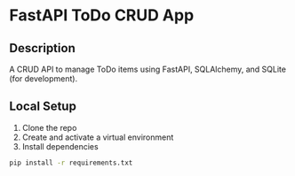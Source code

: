 # FastAPI ToDo CRUD App

## Description
A CRUD API to manage ToDo items using FastAPI, SQLAlchemy, and SQLite (for development).

## Local Setup
1. Clone the repo  
2. Create and activate a virtual environment  
3. Install dependencies  
```bash
pip install -r requirements.txt
